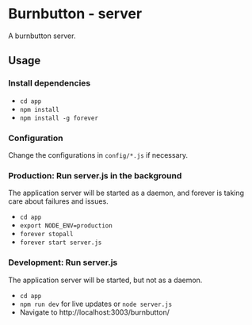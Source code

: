 # Burnbutton - server

A burnbutton server.

## Usage

### Install dependencies

* `cd app`
* `npm install`
* `npm install -g forever`

### Configuration

Change the configurations in `config/*.js` if necessary.

### Production: Run server.js in the background

The application server will be started as a daemon, and forever is taking care about failures and issues.

* `cd app`
* `export NODE_ENV=production`
* `forever stopall`
* `forever start server.js`

### Development: Run server.js

The application server will be started, but not as a daemon.

* `cd app`
* `npm run dev` for live updates or `node server.js`
* Navigate to http://localhost:3003/burnbutton/
